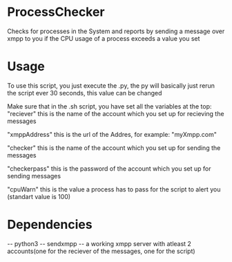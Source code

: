 # ProcessChecker
Checks for processes in the System and reports by sending a message over xmpp to you if the CPU usage of a process exceeds a value you set

# Usage
To use this script, you just execute the .py, the py will basically just rerun the script ever 30 seconds, this value can be changed

Make sure that in the .sh script, you have set all the variables at the top:
"reciever" this is the name of the account which you set up for recieving the messages

"xmppAddress" this is the url of the Addres, for example: "myXmpp.com"

"checker" this is the name of the account which you set up for sending the messages

"checkerpass" this is the password of the account which you set up for sending messages

"cpuWarn" this is the value a process has to pass for the script to alert you (standart value is 100)

# Dependencies
-- python3
-- sendxmpp
-- a working xmpp server with atleast 2 accounts(one for the reciever of the messages, one for the script)


